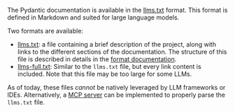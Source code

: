 The Pydantic documentation is available in the [llms.txt](https://llmstxt.org/) format. This format is defined in Markdown and suited for large language models.

Two formats are available:

- [llms.txt](https://docs.pydantic.dev/latest/llms.txt): a file containing a brief description of the project, along with links to the different sections of the documentation. The structure of this file is described in details in the [format documentation](https://llmstxt.org/#format).
- [llms-full.txt](https://docs.pydantic.dev/latest/llms-full.txt): Similar to the `llms.txt` file, but every link content is included. Note that this file may be too large for some LLMs.

As of today, these files *cannot* be natively leveraged by LLM frameworks or IDEs. Alternatively, a [MCP server](https://modelcontextprotocol.io/) can be implemented to properly parse the `llms.txt` file.
